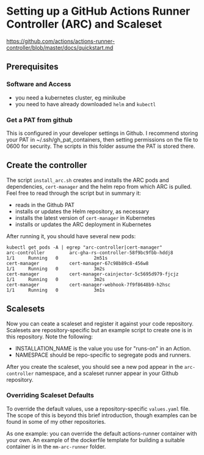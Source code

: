 # Setting up a GitHub Actions Runner Controller (ARC) and Scaleset
https://github.com/actions/actions-runner-controller/blob/master/docs/quickstart.md

## Prerequisites

### Software and Access
* you need a kubernetes cluster, eg minikube
* you need to have already downloaded `helm` and `kubectl` 

### Get a PAT from github 
This is configured in your developer settings in Github. I recommend storing your PAT in ~/.ssh/gh_pat_containers, then setting permissions on the file to 0600 for security. The scripts in this folder assume the PAT is stored there.

## Create the controller
The script `install_arc.sh` creates and installs the ARC pods and dependencies, `cert-manager` and the helm repo from which ARC is pulled. Feel free to read through the script but in summary it: 
* reads in the Github PAT
* installs or updates the Helm repository, as necessary
* installs the latest version of `cert-manager` in Kubernetes
* installs or updates the ARC deployment in Kubernetes

After running it, you should have several new pods:
```
kubectl get pods -A | egrep "arc-controller|cert-manager"
arc-controller         arc-gha-rs-controller-58f9bc9fbb-hddj8         1/1     Running   0             2m51s
cert-manager           cert-manager-67c98b89c8-456w8                  1/1     Running   0             3m2s
cert-manager           cert-manager-cainjector-5c5695d979-fjcjz       1/1     Running   0             3m2s
cert-manager           cert-manager-webhook-7f9f8648b9-h2hsc          1/1     Running   0             3m1s
```

## Scalesets
Now you can ceate a scaleset and register it against your code repository. Scalesets are repository-specific but an example script to create one is in this repository. Note the following:  
* INSTALLATION_NAME is the value you use for "runs-on" in an Action.
* NAMESPACE should be repo-specific to segregate pods and runners.

After you create the scaleset, you should see a new pod appear in the `arc-controller` namespace, and a scaleset runner appear in your Github repository. 

### Overriding Scaleset Defaults
To override the default values, use a repository-specific `values.yaml` file. The scope of this is beyond this brief
introduction, though examples can be found in some of my other repositories. 

As one example: you can override the default actions-runner container with your own. An example of the dockerfile template for building a suitable container is in the `mm-arc-runner` folder. 